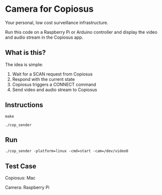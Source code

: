 # Camera for Copiosus
Your personal, low cost surveillance infrastructure.

Run this code on a Raspberry Pi or Arduino controller and display the video and audio stream in the Copiosus app.

## What is this?

The idea is simple:

1. Wait for a SCAN request from Copiosus
2. Respond with the current state
3. Copiosus triggers a CONNECT command
4. Send video and audio stream to Copiosus

## Instructions

```make```

```./cop_sender```

## Run

```./cop_sender -platform=linux -cmd=start -cam=/dev/video0```

## Test Case

Copiosus: Mac

Camera: Raspberry Pi
